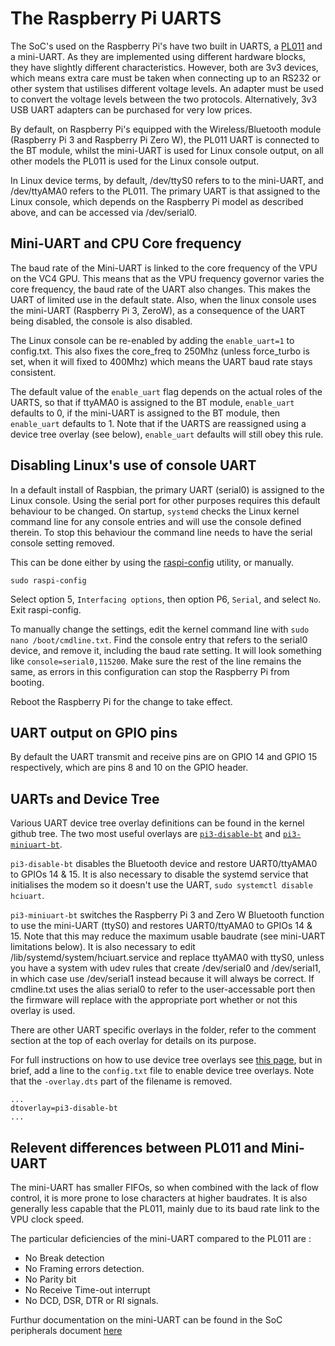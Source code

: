 # The Raspberry Pi UARTS

The SoC's used on the Raspberry Pi's have two built in UARTS, a [PL011](http://infocenter.arm.com/help/index.jsp?topic=/com.arm.doc.ddi0183g/index.html) and a mini-UART. As they are implemented using different hardware blocks, they have slightly different characteristics. However, both are 3v3 devices, which means extra care must be taken when connecting up to an RS232 or other system that ustilises different voltage levels. An adapter must be used to convert the voltage levels between the two protocols. Alternatively, 3v3 USB UART adapters can be purchased for very low prices. 
 
By default, on Raspberry Pi's equipped with the Wireless/Bluetooth module (Raspberry Pi 3 and Raspberry Pi Zero W), the PL011 UART is connected to the BT module, whilst the mini-UART is used for Linux console output, on all other models the PL011 is used for the Linux console output. 

In Linux device terms, by default, /dev/ttyS0 refers to to the mini-UART, and /dev/ttyAMA0 refers to the PL011. The primary UART is that assigned to the Linux console, which depends on the Raspberry Pi model as described above, and can be accessed via /dev/serial0.

## Mini-UART and CPU Core frequency

The baud rate of the Mini-UART is linked to the core frequency of the VPU on the VC4 GPU. This means that as the VPU frequency governor varies the core frequency, the baud rate of the UART also changes. This makes the UART of limited use in the default state. Also, when the linux console uses the mini-UART (Raspberry Pi 3, ZeroW), as a consequence of the UART being disabled, the console is also disabled.

The Linux console can be re-enabled by adding the `enable_uart=1` to config.txt. This also fixes the core_freq to 250Mhz (unless force_turbo is set, when it will fixed to 400Mhz) which means the UART baud rate stays consistent. 

The default value of the `enable_uart` flag depends on the actual roles of the UARTS, so that if ttyAMA0 is assigned to the BT module, `enable_uart` defaults to 0, if the mini-UART is assigned to the BT module, then `enable_uart` defaults to 1. Note that if the UARTS are reassigned using a device tree overlay (see below), `enable_uart` defaults will still obey this rule.

## Disabling Linux's use of console UART

In a default install of Raspbian, the primary UART (serial0) is assigned to the Linux console. Using the serial port for other purposes requires this default behaviour to be changed. On startup, `systemd` checks the Linux kernel command line for any console entries and will use the console defined therein. To stop this behaviour the command line needs to have the serial console setting removed.

This can be done either by using the [raspi-config](raspi-config.md) utility, or manually.
```
sudo raspi-config
```
Select option 5, `Interfacing options`, then option P6, `Serial`, and select `No`. Exit raspi-config.

To manually change the settings, edit the kernel command line with `sudo nano /boot/cmdline.txt`. Find the console entry that refers to the serial0 device, and remove it, including the baud rate setting. It will look something like `console=serial0,115200`. Make sure the rest of the line remains the same, as errors in this configuration can stop the Raspberry Pi from booting.

Reboot the Raspberry Pi for the change to take effect.

## UART output on GPIO pins

By default the UART transmit and receive pins are on GPIO 14 and GPIO 15 respectively, which are pins 8 and 10 on the GPIO header.

## UARTs and Device Tree

Various UART device tree overlay definitions can be found in the kernel github tree. The two most useful overlays are [`pi3-disable-bt`](https://github.com/raspberrypi/linux/blob/rpi-4.11.y/arch/arm/boot/dts/overlays/pi3-disable-bt-overlay.dts) and [`pi3-miniuart-bt`](https://github.com/raspberrypi/linux/blob/rpi-4.11.y/arch/arm/boot/dts/overlays/pi3-miniuart-bt-overlay.dts).

`pi3-disable-bt` disables the Bluetooth device and restore UART0/ttyAMA0 to GPIOs 14 & 15. It is also necessary to disable the systemd service that initialises the modem so it doesn't use the UART, `sudo systemctl disable hciuart`.

`pi3-miniuart-bt` switches the Raspberry Pi 3 and Zero W Bluetooth function to use the mini-UART (ttyS0) and restores UART0/ttyAMA0 to GPIOs 14 & 15. Note that this may reduce the maximum usable baudrate (see mini-UART limitations below). It is also necessary to edit /lib/systemd/system/hciuart.service and replace ttyAMA0 with ttyS0, unless you have a system with udev rules that create /dev/serial0 and /dev/serial1, in which case use /dev/serial1 instead because it will always be correct. If cmdline.txt uses the alias serial0 to refer to the user-accessable port then the firmware will replace with the appropriate port whether or not this overlay is used.

There are other UART specific overlays in the folder, refer to the comment section at the top of each overlay for details on its purpose.

For full instructions on how to use device tree overlays see [this page](./device-tree.md), but in brief, add a line to the `config.txt` file to enable device tree overlays. Note that the `-overlay.dts` part of the filename is removed.
```
...
dtoverlay=pi3-disable-bt
...
```
## Relevent differences between PL011 and Mini-UART

The mini-UART has smaller FIFOs, so when combined with the lack of flow control, it is more prone to lose characters at higher baudrates. It is also generally less capable that the PL011, mainly due to its baud rate link to the VPU clock speed.

The particular deficiencies of the mini-UART compared to the PL011 are :
- No Break detection
- No Framing errors detection.
- No Parity bit
- No Receive Time-out interrupt
- No DCD, DSR, DTR or RI signals. 

Furthur documentation on the mini-UART can be found in the SoC peripherals document [here](https://www.raspberrypi.org/wp-content/uploads/2012/02/BCM2835-ARM-Peripherals.pdf)
